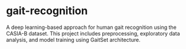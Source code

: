 # gait-recognition
A deep learning-based approach for human gait recognition using the CASIA-B dataset. This project includes preprocessing, exploratory data analysis, and model training using GaitSet architecture.
